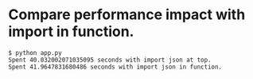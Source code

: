 # Compare performance impact with import in function.

```console
$ python app.py
Spent 40.032002071035095 seconds with import json at top.
Spent 41.9647831680486 seconds with import json in function.
```